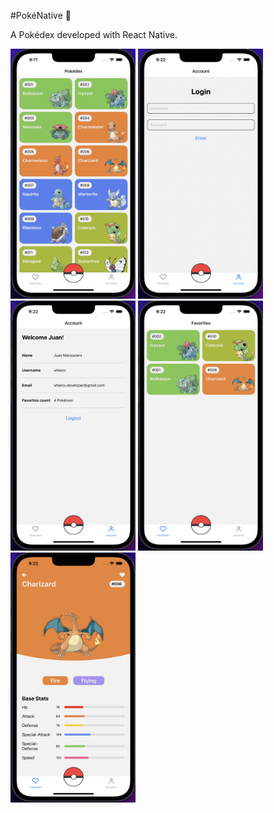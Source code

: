 #PokéNative 📱

A Pokédex developed with React Native.

<div styles='display: flex'>
<img src='readme_images/pokedex-1.png' width='200' height='400' alt='PokéNative image example' />

<img src='readme_images/pokedex-2.png' width='200' height='400' alt='PokéNative image example' />

<img src='readme_images/pokedex-3.png' width='200' height='400' alt='PokéNative image example' />

<img src='readme_images/pokedex-4.png' width='200' height='400' alt='PokéNative image example' />

<img src='readme_images/pokedex-5.png' width='200' height='400' alt='PokéNative image example' />
</div>